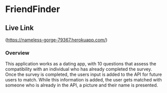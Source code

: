 # FriendFinder

## Live Link
(https://nameless-gorge-79367.herokuapp.com/)

### Overview
This application works as a dating app, with 10 questions that assess the compatibility with an individual who has already completed the survey. Once the survey is completed, the users input is added to the API for future users to match. While this information is added, the user gets matched with someone who is already in the API, a picture and their name is presented.